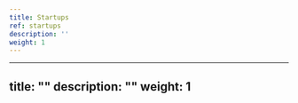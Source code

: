 ```yaml
---
title: Startups
ref: startups
description: ''
weight: 1
---
```

---
title: ""
description: ""
weight: 1
---